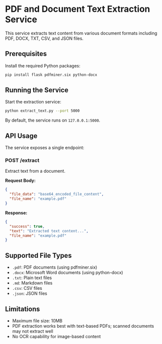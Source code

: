 # PDF and Document Text Extraction Service

This service extracts text content from various document formats including PDF, DOCX, TXT, CSV, and JSON files.

## Prerequisites

Install the required Python packages:

```bash
pip install flask pdfminer.six python-docx
```

## Running the Service

Start the extraction service:

```bash
python extract_text.py --port 5000
```

By default, the service runs on `127.0.0.1:5000`.

## API Usage

The service exposes a single endpoint:

### POST /extract

Extract text from a document.

**Request Body:**
```json
{
  "file_data": "base64_encoded_file_content",
  "file_name": "example.pdf"
}
```

**Response:**
```json
{
  "success": true,
  "text": "Extracted text content...",
  "file_name": "example.pdf"
}
```

## Supported File Types

- `.pdf`: PDF documents (using pdfminer.six)
- `.docx`: Microsoft Word documents (using python-docx)
- `.txt`: Plain text files
- `.md`: Markdown files
- `.csv`: CSV files
- `.json`: JSON files

## Limitations

- Maximum file size: 10MB
- PDF extraction works best with text-based PDFs; scanned documents may not extract well
- No OCR capability for image-based content
